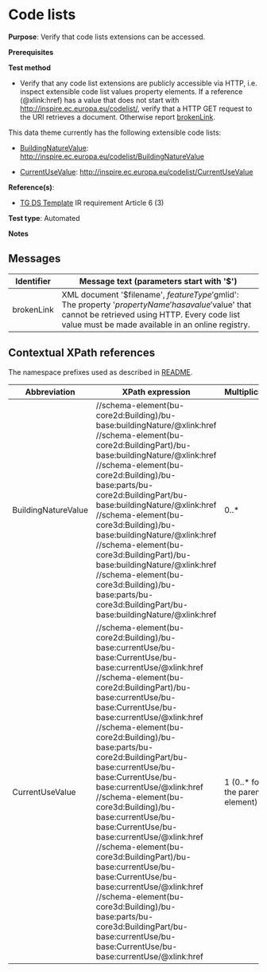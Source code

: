 # Code lists

**Purpose**: Verify that code lists extensions can be accessed.

**Prerequisites**

**Test method**

* Verify that any code list extensions are publicly accessible via HTTP, i.e. inspect extensible code list values property elements. If a reference (@xlink:href) has a value that does not start with http://inspire.ec.europa.eu/codelist/, verify that a HTTP GET request to the URI retrieves a document. Otherwise report [brokenLink](#brokenLink).

This data theme currently has the following extensible code lists:

* [BuildingNatureValue](#BuildingNatureValue): http://inspire.ec.europa.eu/codelist/BuildingNatureValue

* [CurrentUseValue](#CurrentUseValue): http://inspire.ec.europa.eu/codelist/CurrentUseValue


**Reference(s)**: 

* [TG DS Template](./README.md#ref_TG_DS_tmpl) IR requirement Article 6 (3)

**Test type**: Automated

**Notes**

## Messages

Identifier  |  Message text (parameters start with '$')
---------------------------------------------------------- | -------------------------------------------------------------------------
brokenLink <a name="brokenLink"/>  |  XML document '$filename', $featureType '$gmlid': The property '$propertyName' has a value '$value' that cannot be retrieved using HTTP. Every code list value must be made available in an online registry. 

## Contextual XPath references

The namespace prefixes used as described in [README](./README.md#namespaces).

Abbreviation                                               |  XPath expression      |Multiplicity   |Voidable
---------------------------------------------------------- | -----------------------|---------------|---------------------------------
BuildingNatureValue <a name="BuildingNatureValue"></a> | //schema-element(bu-core2d:Building)/bu-base:buildingNature/@xlink:href<br>//schema-element(bu-core2d:BuildingPart)/bu-base:buildingNature/@xlink:href<br>//schema-element(bu-core2d:Building)/bu-base:parts/bu-core2d:BuildingPart/bu-base:buildingNature/@xlink:href<br>//schema-element(bu-core3d:Building)/bu-base:buildingNature/@xlink:href<br>//schema-element(bu-core3d:BuildingPart)/bu-base:buildingNature/@xlink:href<br>//schema-element(bu-core3d:Building)/bu-base:parts/bu-core3d:BuildingPart/bu-base:buildingNature/@xlink:href | 0..\* | Yes
CurrentUseValue <a name="CurrentUseValue"></a> | //schema-element(bu-core2d:Building)/bu-base:currentUse/bu-base:CurrentUse/bu-base:currentUse/@xlink:href<br>//schema-element(bu-core2d:BuildingPart)/bu-base:currentUse/bu-base:CurrentUse/bu-base:currentUse/@xlink:href<br>//schema-element(bu-core2d:Building)/bu-base:parts/bu-core2d:BuildingPart/bu-base:currentUse/bu-base:CurrentUse/bu-base:currentUse/@xlink:href<br>//schema-element(bu-core3d:Building)/bu-base:currentUse/bu-base:CurrentUse/bu-base:currentUse/@xlink:href<br>//schema-element(bu-core3d:BuildingPart)/bu-base:currentUse/bu-base:CurrentUse/bu-base:currentUse/@xlink:href<br>//schema-element(bu-core3d:Building)/bu-base:parts/bu-core3d:BuildingPart/bu-base:currentUse/bu-base:CurrentUse/bu-base:currentUse/@xlink:href | 1 (0..\* for the parent element) | No

